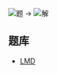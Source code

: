 ![题](http://wiki.logic-masters.de/images/7/74/Abc-box-A150px.png) ->
![解](http://wiki.logic-masters.de/images/a/ad/Abc-box-L150px.png)

## 题库
- [LMD](https://logic-masters.de/Raetselportal/Suche/erweitert.php?tag_id=1311)